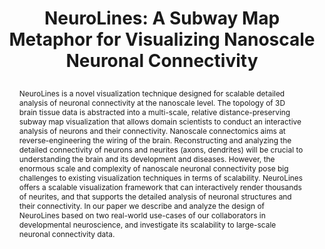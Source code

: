 ---
# this file is written in YAML http://docs.ansible.com/ansible/latest/YAMLSyntax.html
# all lines with a leading sharp are comments and will not be compiled
# longer blocks of text should start with a a leading > to escape all special characters

# URL handle for generated webpage
slug:      neurolines

#specifies layout to be used for page generation (do not modify)
layout:     publication

#publication title
title:      >
   NeuroLines: A Subway Map Metaphor for Visualizing Nanoscale Neuronal Connectivity

#include in selected publications on front page (optional, delete line if not applicable)
display: selected

#list all publication authors in correct order
authors:
 - Ali K. Al-Awami
 - Johanna Beyer
 - Hendrik Strobelt
 - Narayanan Kasthuri
 - Jeff W. Lichtman
 - Hanspeter Pfister
 - Markus Hadwiger 
 
#insert publication venue (displayed on publication page)
venue:      >
   IEEE Transactions on Visualization and Computer Graphics, Vol.20, No.12 (Proceedings IEEE Information Visualization 2014), pp. 2369-2378
   
#insert short venue (displayed in box in publication list)
shortvenue: >
   IEEE Information Visualization 2014 (Honorable Mention Best Paper)

#specify publication year
year:       2014

#insert abstract of publication
abstract:   >
   NeuroLines is a novel visualization technique designed for scalable detailed analysis of neuronal connectivity at the nanoscale level. The topology of 3D brain tissue data is abstracted into a multi-scale, relative distance-preserving subway map visualization that allows domain scientists to conduct an interactive analysis of neurons and their connectivity. Nanoscale connectomics aims at reverse-engineering the wiring of the brain. Reconstructing and analyzing the detailed connectivity of neurons and neurites (axons, dendrites) will be crucial to understanding the brain and its development and diseases. However, the enormous scale and complexity of nanoscale neuronal connectivity pose big challenges to existing visualization techniques in terms of scalability. NeuroLines offers a scalable visualization framework that can interactively render thousands of neurites, and that supports the detailed analysis of neuronal structures and their connectivity. In our paper we describe and analyze the design of NeuroLines based on two real-world use-cases of our collaborators in developmental neuroscience, and investigate its scalability to large-scale neuronal connectivity data.

#link to hi-res teaser image of publication (please make sure the image is wide, e.g. aspect ratio between 4:2 and 4:1) 
teaser:     './publications/2014_awami_neurolines.jpg'

#link to smaller thumbnail image of publication (please make sure the aspect ratio is 3:2, suggested size is 150x100px)
thumbnail:  './publications/2014_awami_thumbnail.jpg'

#link to publication video (optional): you can either upload the video to our website (insert local link) or host it on youtube or vimeo (in this case insert the youtube/vimeo link)
video:      'https://www.youtube.com/watch?v=TIU3GQjM3_8'

#link to publication pdf (optional)
pdf:        './publications/2014_awami_neurolines.pdf'

#insert citation. please format citation by inserting <br> at line breaks, &emsp; will insert a tab character to prettify the citation
citation:   >
  @article{Awami2014Neurolines,<br>
   &emsp;title = {NeuroLines: A Subway Map Metaphor for Visualizing Nanoscale Neuronal Connectivity},<br>
   &emsp;author = {Al-Awami, Ali K. and Beyer, Johanna and Strobelt, Hendrik and Kasthuri, Narayanan and Lichtman, Jeff W. and Pfister, Hanspeter and Hadwiger, Markus},<br>
   &emsp;journal = {IEEE Transactions on Visualization and Computer Graphics (Proceedings IEEE InfoVis 2014)},<br>
   &emsp;year = {2014},<br>
   &emsp;volume = {20},<br>
   &emsp;number = {12},<br>
   &emsp;pages = {2369--2378},<br>
   &emsp;year = {2014},<br>
   &emsp;publisher = {IEEE}<br>
  }
  
#insert links to additional material for the publication (optional)
#links need a title, a URL and a type (this defines the link icon) which can be one of the following values: code, archive, files, slides or text (this is the default icon)
#links: 
# - title: ExampleCode
#   type:  code
#   url:   './publications/supplementary1.zip' 
# - title: ExampleSlides
#   type:  slides
#   url:   './publications/presentation.pptx' 

#don't forget the leading and trailing --- in a YAML file
---